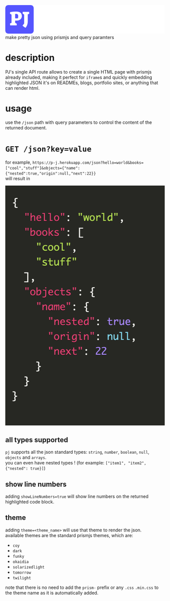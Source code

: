 ![](./public/pj.png)  
make pretty json using prismjs and query paramters

# description

PJ's single API route allows to create a single HTML page with prismjs already included, making it perfect for `iframe`s and quickly embedding highlighted JSON it's on READMEs, blogs, portfolio sites, or anything that can render html.

# usage

use the `/json` path with query parameters to control the content of the returned document.

# `GET /json?key=value`

for example, `https://p-j.herokuapp.com/json?hello=world&books=["cool","stuff"]&objects={"name":{"nested":true,"origin":null,"next":22}}`  
will result in

![](./public/example.png)

## all types supported

`pj` supports all the json standard types: `string`, `number`, `boolean`, `null`, `objects` and `arrays`.  
you can even have nested types ! (for example: `["item1", "item2", {"nested": true}]`)

## show line numbers

adding `showLineNumbers=true` will show line numbers on the returned highlighted code block.

## theme

adding `theme=<theme_name>` will use that theme to render the json.  
available themes are the standard prismjs themes, which are:

- `coy`
- `dark`
- `funky`
- `okaidia`
- `solarizedlight`
- `tomorrow`
- `twilight`

note that there is no need to add the `prism-` prefix or any `.css` `.min.css` to the theme name as it is automatically added.
